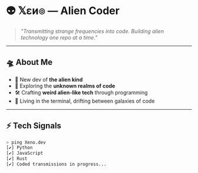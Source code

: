 # 👽 𝕏εи๏ — Alien Coder

> *"Transmitting strange frequencies into code. Building alien technology one repo at a time."*  

---

## 🛸 About Me  
- 🧬 New dev of **the alien kind**  
- 👾 Exploring the **unknown realms of code**  
- 🛠️ Crafting **weird alien-like tech** through programming  
- 🌌 Living in the terminal, drifting between galaxies of code  

---

## ⚡ Tech Signals  
```bash
> ping Xeno.dev
[✔] Python  
[✔] JavaScript  
[✔] Rust  
[✔] Coded transmissions in progress...
